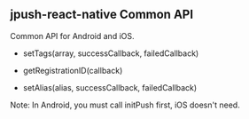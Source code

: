 ## jpush-react-native Common API

Common API for Android and iOS.

- setTags(array, successCallback, failedCallback)

- getRegistrationID(callback)

- setAlias(alias, successCallback, failedCallback)

Note: In Android, you must call initPush first, iOS doesn't need.

